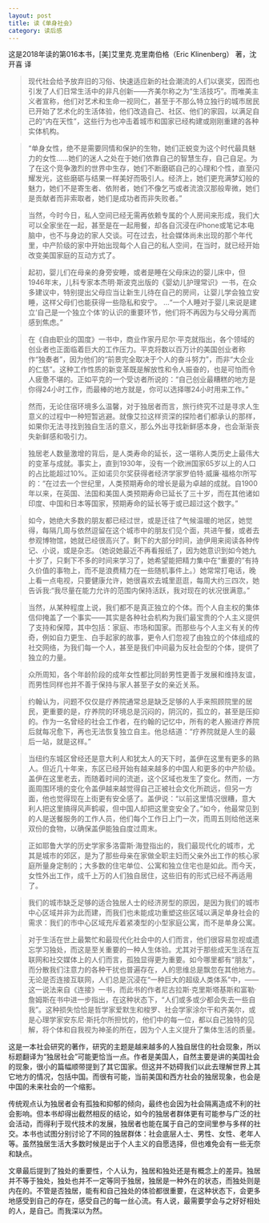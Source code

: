```yaml
---
layout: post
title: 读《单身社会》
category: 读后感
---
```

这是2018年读的第016本书，[美]艾里克.克里南伯格（Eric Klinenberg） 著，沈开喜 译

>现代社会给予放弃旧的习俗、快速适应新的社会潮流的人们以褒奖，因而也引发了人们日常生活中的非凡创新——齐美尔称之为“生活技巧”。而唯美主义者宣称，他们对艺术和生命一视同仁，甚至于不那么特立独行的城市居民已开始了艺术化的生活体验，他们改造自己、社区、他们的家园，以满足自己的“内在天性”，这些行为也冲击着城市和国家已经构建或刚刚重建的各种实体机构。

>“单身女性，绝不是需要同情和保护的生物，她们正蜕变为这个时代最具魅力的女性……她们的迷人之处在于她们依靠自己的智慧生存，自己自足。为了在这个竞争激烈的世界中生存，她们不断磨砺自己的心理和个性，直至闪耀发光，这些磨砺与结果一样美好而吸引人。经济上，她们更充满梦幻般的魅力，她们不是寄生者、依附者，她们不像乞丐或者流浪汉那般卑微，她们是贡献者而非索取者，她们是成功者而非失败者。”

>当然，今时今日，私人空间已经无需再依赖专属的个人房间来形成，我们大可以全家坐在一起，甚至是在一起用餐，却各自沉浸在iPhone或笔记本电脑中，也不与身边的家人交谈。可在过去，社会媒体尚未出现的那个年代里，中产阶级的家中开始出现每个人自己的私人空间，在当时，就已经开始改变美国家庭的互动方式了。

>起初，婴儿们在母亲的身旁安睡，或者是睡在父母床边的婴儿床中，但1946年末，儿科专家本杰明·斯波克出版的《婴幼儿护理常识》一书，在众多建议中，特别提出父母应当让新生儿待在自己的房间，让婴儿学会独立安睡，这样父母们也能获得一些隐私和安宁。
…“一个人睡对于婴儿来说是建立‘自己是一个独立个体’的认识的重要环节，他们将不再因为与父母分离而感到焦虑。”

>在《自由职业的国度》一书中，商业作家丹尼尔·平克就指出，各个领域的创业者也正面临着巨大的工作压力。平克将数以百万计的美国创业者称作“独奏者”，因为他们的“前景完全取决于个人的奋斗努力”，而非“大企业的仁慈”。这种工作性质的新变革既是解放性和令人振奋的，也是可怕而令人疲惫不堪的。正如平克的一个受访者所说的：“自己创业最糟糕的地方是你得24小时工作，而最棒的地方就是，你可以选择哪24小时用来工作。”

>然而，无论住宿环境多么温馨，对于独居者而言，旅行终究不过是寻求人生意义的过程中一种短暂逃避。就像艾拉这样资深的探险者们都承认的那样，如果你无法寻找到独自生活的意义，那么外出寻找新鲜感本身，也会渐渐丧失新鲜感和吸引力。

>独居老人数量激增的背后，是人类寿命的延长，这一堪称人类历史上最伟大的变革与成就。事实上，直到1930年，没有一个欧洲国家65岁以上的人口的占比能超过10%。正如诺贝尔奖获得者经济学家罗伯特·威廉·福格尔所写的：“在过去一个世纪里，人类预期寿命的增长是最为卓越的成就。自1900年以来，在英国、法国和美国人类预期寿命已延长了三十岁，而在其他诸如印度、中国和日本等国家，预期寿命的延长等于或已超过这个数字。”

>如今，她绝大多数的朋友都已经过世，或是迁往了气候温暖的地区，她觉得，每隔几周与依然逗留在这个城市中的朋友们见个面，共进午餐，或者去参观博物馆，她就已经很高兴了。剩下的大部分时间，迪伊用来阅读各种传记、小说，或是杂志。（她说她最近不再看报纸了，因为她意识到如今她九十岁了，只剩下不多的时间来学习了，她希望能把精力集中在“重要的”有持久价值的事物上，而不是浪费精力在一些随机事件上。）她常常打电话，晚上看一点电视，只要健康允许，她很喜欢去城里逛逛，每周大约三四次，她告诉我:“我尽量在能力允许的范围内保持活跃，我对现在的状况很满意。”

>当然，从某种程度上说，我们都不是真正独立的个体。而个人自主权的集体信仰掩盖了一个事实——其实是各种社会机构为我们最宝贵的个人主义提供了支持和保障，其中包括：家庭、市场和国家。而那些与个人主义有关的传奇，例如自力更生、白手起家的故事，更令人们忽视了由独立的个体组成的社交网络，为我们每一个人，甚至是我们中间最为反社会型的个体，提供了独立的力量。

>众所周知，各个年龄阶段的成年女性都比同龄男性更善于发展和维持友谊，而男性同样也并不善于保持与家人甚至子女的亲近关系。

>约翰认为，问题不仅仅是疗养院通常总是缺乏足够的人手来照顾院里的居民，更重要的是，疗养院的环境总是沉闷的，阴沉的，孤立的，甚至是压抑的。作为一名曾经的社会工作者，在约翰的记忆中，所有的老人搬进疗养院后就每况愈下，再也无法恢复独立自主。他总结道：“疗养院就是人生的最后一站，就是这样。”

>当纽约东城区曾经还是意大利人和犹太人的天下时，盖伊在这里有更多的熟人。但近几十年来，东区已经开始有越来越多的中国人和更多的中产阶级。盖伊在这里老去，而随着时间的流逝，这个区域也发生了变化。然而，一方面周围环境的变化令盖伊越来越觉得自己正被社会文化所疏远，但另一方面，他也觉得现在上街更有安全感了。盖伊说：“以前这里情况很糟，意大利人把这里搞得风声鹤唳，但中国人却把这里变安全了。”如今，他最常见到的人是送餐服务的工作人员，他们每个工作日上门一次，而周五则给他送来双份的食物，以确保盖伊能独自度过周末。

>正如耶鲁大学的历史学家多洛雷斯·海登指出的，我们最现代化的城市，尤其是城市的郊区，是为了那些母亲在家做全职主妇而父亲外出工作的核心家庭所量身定制的；大多数的住宅单位、公寓和独立住宅也是如此。而今天，女性外出工作，成千上万的人们独自居住，这些旧有的形式已经不再适用了。

>我们的城市缺乏足够的适合独居人士的经济房型的原因，是因为我们的城市中心区域并非为此而建，而我们也未能成功重塑这些区域以满足单身社会的需求：我们的市中心区域充斥着紧凑型的小型家庭公寓，而不是单身公寓。

>对于生活在世上最繁忙和最现代化社会中的人们而言，他们很容易忽视或遗忘学习独处，而这是至关重要的一种人生体验。尤其对于那些成天生活在互联网和社交媒体上的人们而言，孤独显得更为重要。如今哪里都有“朋友”，而分散我们注意力的各种干扰也普遍存在，人的思维总是飘忽在其他地方。无论是否连接互联网，人们总是沉浸在“一种巨大的超级人类体系”中，——这一说法来自《连接》一书，而此书的作者尼古拉斯·克里斯塔基斯和富勒·詹姆斯在书中进一步指出，在这种状态下，“人们或多或少都会失去一些自我”。这种损失恰恰是哲学家爱默生和梭罗、社会学家涂尔干和齐美尔，或是心理学家安东尼·斯托尔所担忧的，他们中的每一位，都以自己独特的见解，将个体和自我视为神圣的所在，因为个人主义提升了集体生活的质量。

这是一本社会研究的著作，研究的主题是越来越多的人独自居住的社会现象，所以标题翻译为“独居社会”可能更恰当一点。作者是美国人，自然主要是讲的美国社会的现象，很小的篇幅顺带提到了其它国家。但这并不妨碍我们以此去理解世界上其它地方的情况，包括中国。而很有可能，当前美国和西方社会的独居现象，也会是中国的未来社会的一个缩影。

传统观点认为独居者会有孤独和抑郁的倾向，最终也会因为社会隔离造成不利的社会影响。但本书却得出截然相反的结论，如今的独居者群体更有可能参与广泛的社会活动，而得利于现代技术的发展，独居者也能在属于自己的空间里参与多样的社交。本书也试图分别讨论了不同的独居群体：社会底层人士、男性、女性、老年人等。虽然独居生活大多数时候是出于个人主义的自愿选择，但也难免会有一些无奈和缺点。

文章最后提到了独处的重要性，个人认为，独居和独处还是有概念上的差异。独居并不等于独处，独处也并不一定等同于独居，独居是一种外在的状态，而独处则是内在的。不管是否独居，能有和自己独处的体验都很重要，在这种状态下，会更多地感受到自己的存在，感受自己的每一丝心流。有人说，最需要学会与之好好相处的人，是自己。而我深以为然。
